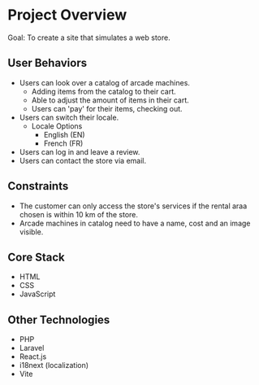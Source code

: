 # Project Overview  

Goal: To create a site that simulates a web store.

## User Behaviors
  - Users can look over a catalog of arcade machines.
      - Adding items from the catalog to their cart.
      - Able to adjust the amount of items in their cart.
      - Users can 'pay' for their items, checking out.
  - Users can switch their locale.
      - Locale Options
          - English (EN)
          - French  (FR)
  - Users can log in and leave a review.
  - Users can contact the store via email.

## Constraints
- The customer can only access the store's services if the rental araa chosen is within 10 km of the store.
- Arcade machines in catalog need to have a name, cost and an image visible.

## Core Stack
- HTML
- CSS
- JavaScript

## Other Technologies
- PHP 
- Laravel
- React.js
- i18next (localization)
- Vite

